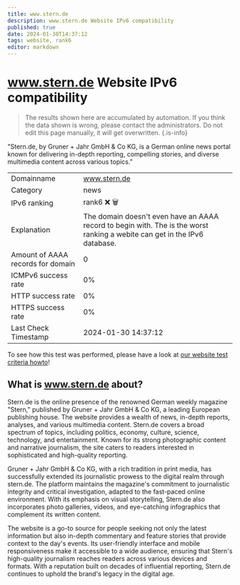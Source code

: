 ```yaml
---
title: www.stern.de
description: www.stern.de Website IPv6 compatibility
published: true
date: 2024-01-30T14:37:12
tags: website, rank6
editor: markdown
---
```


# www.stern.de Website IPv6 compatibility

> The results shown here are accumulated by automation. If you think the data shown is wrong, please contact the administrators. 
> Do not edit this page manually, it will get overwritten.
{.is-info}

"Stern.de, by Gruner + Jahr GmbH & Co KG, is a German online news portal known for delivering in-depth reporting, compelling stories, and diverse multimedia content across various topics."


|   |   |
| - | - |
| Domainname | www.stern.de
| Category | news |
| IPv6 ranking | rank6 :x: :wastebasket: |
| Explanation | The domain doesn't even have an AAAA record to begin with. The is the worst ranking a webite can get in the IPv6 database. |
| Amount of AAAA records for domain | 0 |
| ICMPv6 success rate | 0%|
| HTTP success rate | 0% |
| HTTPS success rate | 0% |
| Last Check Timestamp | 2024-01-30 14:37:12 |

To see how this test was performed, please have a look at [our website test criteria howto](/howto/testcriteria/website)!


## What is www.stern.de about?
Stern.de is the online presence of the renowned German weekly magazine "Stern," published by Gruner + Jahr GmbH & Co KG, a leading European publishing house. The website provides a wealth of news, in-depth reports, analyses, and various multimedia content. Stern.de covers a broad spectrum of topics, including politics, economy, culture, science, technology, and entertainment. Known for its strong photographic content and narrative journalism, the site caters to readers interested in sophisticated and high-quality reporting. 

Gruner + Jahr GmbH & Co KG, with a rich tradition in print media, has successfully extended its journalistic prowess to the digital realm through stern.de. The platform maintains the magazine's commitment to journalistic integrity and critical investigation, adapted to the fast-paced online environment. With its emphasis on visual storytelling, Stern.de also incorporates photo galleries, videos, and eye-catching infographics that complement its written content.

The website is a go-to source for people seeking not only the latest information but also in-depth commentary and feature stories that provide context to the day's events. Its user-friendly interface and mobile responsiveness make it accessible to a wide audience, ensuring that Stern's high-quality journalism reaches readers across various devices and formats. With a reputation built on decades of influential reporting, Stern.de continues to uphold the brand's legacy in the digital age.


